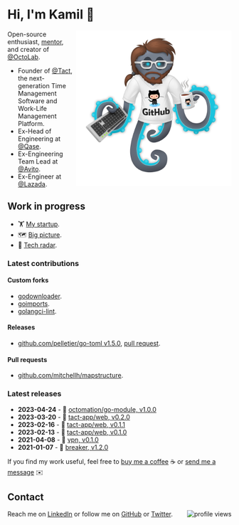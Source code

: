 # Hi, I'm Kamil 👋

<img align="right" width="350"
     src="https://raw.githubusercontent.com/kamilsk/.github/main/assets/geek/github.png" />

Open-source enthusiast, [mentor][GetMentor], and creator of [@OctoLab][].

- Founder of [@Tact][], the next-generation Time Management Software and Work-Life Management Platform.
- Ex-Head of Engineering at [@Qase][].
- Ex-Engineering Team Lead at [@Avito][].
- Ex-Engineer at [@Lazada][].

[@Avito]:      https://github.com/avito-tech
[@Lazada]:     https://github.com/lazada
[@OctoLab]:    https://github.com/octolab
[@Qase]:       https://github.com/qase-tms
[@Tact]:       https://github.com/tact-app
[GetMentor]:   https://getmentor.dev/mentor/kamil-samigullin-612

## Work in progress

- 🏋️ [My startup][].
- 🗺 [Big picture][].
- 📡 [Tech radar][].

[My startup]:   https://bit.ly/m/tact
[Big picture]:  https://miro.com/app/board/o9J_lVCU5K4=/?moveToWidget=3074457355397794508&cot=14
[Tech Radar]:   https://radar.thoughtworks.com/?sheetId=https%3A%2F%2Fraw.githubusercontent.com%2Fkamilsk%2Fkamilsk%2Fmain%2Fresume%2Ftechradar.csv

### Latest contributions

#### Custom forks

- [godownloader](https://github.com/kamilsk/godownloader/releases/tag/homebrew).
- [goimports](https://github.com/kamilsk/go-tools/releases/tag/goimports).
- [golangci-lint](https://github.com/kamilsk/golangci-lint/releases/tag/looppointer).

#### Releases

- [github.com/pelletier/go-toml v1.5.0][go-toml/v1.5.0], [pull request][go-toml/v1.5.0/pull-request].

[go-toml/v1.5.0]:                  https://github.com/pelletier/go-toml/releases/tag/v1.5.0
[go-toml/v1.5.0/pull-request]:     https://github.com/pelletier/go-toml/pull/281

#### Pull requests

- [github.com/mitchellh/mapstructure][mapstructure/x/pull-request].

[mapstructure/x/pull-request]: https://github.com/mitchellh/mapstructure/pull/291

### Latest releases

- **2023-04-24** - 🧩 [octomation/go-module, v1.0.0][]
- **2023-03-20** - 🏃 [tact-app/web, v0.2.0][]
- **2023-02-16** - 🏃 [tact-app/web, v0.1.1][]
- **2023-02-13** - 🏃 [tact-app/web, v0.1.0][]
- **2021-04-08** - 🤫 [vpn, v0.1.0][]
- **2021-01-07** - 🚧 [breaker, v1.2.0][]

[breaker, v1.2.0]:              https://github.com/kamilsk/breaker/releases/tag/v1.2.0
[octomation/go-module, v1.0.0]: https://github.com/octomation/go-module/releases/tag/v1.0.0
[tact-app/web, v0.1.0]:         https://github.com/tact-app/web/releases/tag/v0.1.0
[tact-app/web, v0.1.1]:         https://github.com/tact-app/web/releases/tag/v0.1.1
[tact-app/web, v0.2.0]:         https://github.com/tact-app/web/releases/tag/v0.2.0
[vpn, v0.1.0]:                  https://github.com/octomation/vpn/releases/tag/v0.1.0

If you find my work useful, feel free to [buy me a coffee][BuyMeACoffee] ☕ or [send me a message][Telegram] ✉️

[BuyMeACoffee]:     https://www.buymeacoffee.com/kamilsk
[Telegram]:         https://t.me/kamilsk

## Contact

Reach me on [LinkedIn][] or follow me on [GitHub][] or [Twitter][].
<img align="right" alt="profile views"
     src="https://komarev.com/ghpvc/?username=kamilsk&label=views&color=grey" />

[GitHub]:      https://github.com/kamilsk
[LinkedIn]:    https://www.linkedin.com/in/kamilsk
[Twitter]:     https://twitter.com/ikamilsk
